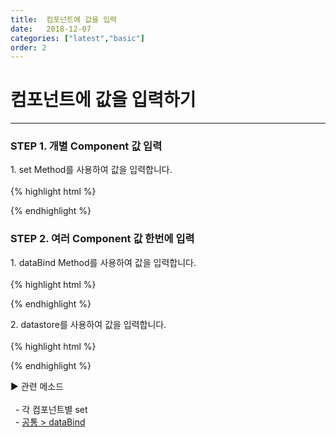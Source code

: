 ```yaml
---
title:  컴포넌트에 값을 입력
date:   2018-12-07
categories: ["latest","basic"]
order: 2
---
```


컴포넌트에 값을 입력하기
===

---

### STEP 1. 개별 Component 값 입력
<div>1. set Method를 사용하여 값을 입력합니다.</div>
<br>
{% highlight html %}
<sbux-input id="sbIdx1" name="sbName1" uitype="text"></sbux-input>

<script>
    $(document).ready(function(){
        SBUxMethod.set('sbName1', 'input set');
    });
</script>
{% endhighlight %}

### STEP 2. 여러 Component 값 한번에 입력
<div>1. dataBind Method를 사용하여 값을 입력합니다.</div>
<br>
{% highlight html %}
<sbux-input id="sbIdx1" name="sbName1" uitype="text"></sbux-input>
<sbux-input id="sbIdx2" name="sbName2" uitype="text"></sbux-input>
<sbux-input id="sbIdx3" name="sbName3" uitype="text"></sbux-input>

<script>
    var jsonData={
        sbName1:'input set1',
        sbName2:'input set2',
        sbName3:'input set3'
    }
    $(document).ready(function(){
        SBUxMethod.dataBind('jsonData');
    });
</script>
{% endhighlight %}

<div>2. datastore를 사용하여 값을 입력합니다.</div>
<br>
{% highlight html %}
<sbux-input id="sbIdx1" name="sbName1" uitype="text" datastore-id="idxData1"></sbux-input>
<sbux-input id="sbIdx2" name="sbName2" uitype="text" datastore-id="idxData1"></sbux-input>
<sbux-input id="sbIdx3" name="sbName3" uitype="text" datastore-id="idxData1"></sbux-input>

<sbux-datastore id="idxData1" name="ajaxData1" uitype="ajax" is-onload-bind="false" jsondata-ref="jsonData"></sbux-datastore>

<script>
    var jsonData={
        sbName1:'input set1',
        sbName2:'input set2',
        sbName3:'input set3'
    }
</script>
{% endhighlight %}

<sbux-tabs id="explainTab" name="explainTab" uitype="normal" title-target-id-array="exTab1" 
           title-text-array="설명">
</sbux-tabs>
<div class="tab-content">
    <div id="exTab1">
        ▶ 관련 메소드<br><br>
        &nbsp;&nbsp;- 각 컴포넌트별 set<br>
        &nbsp;&nbsp;- <a href="https://softbowllab.github.io/sbux/method/latest/common.dataBind#common" target="_blank">공통 > dataBind</a><br>
    </div>
</div>